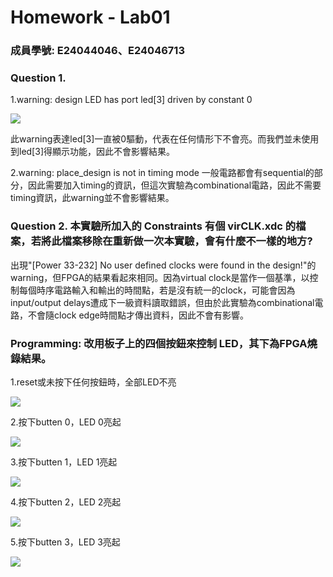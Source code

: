 # Homework - Lab01

### 成員學號: E24044046、E24046713

### Question 1.
 1.warning: design LED has port led[3] driven by constant 0
 
 ![](https://github.com/tysh0738/FPGA_Design/blob/master/Lab01/hw/E24044046/image/warning.PNG)
 
   此warning表達led[3]一直被0驅動，代表在任何情形下不會亮。而我們並未使用到led[3]得顯示功能，因此不會影響結果。
   
 2.warning: place_design is not in timing mode
   一般電路都會有sequential的部分，因此需要加入timing的資訊，但這次實驗為combinational電路，因此不需要timing資訊，此warning並不會影響結果。
 
 
### Question 2. 本實驗所加入的 Constraints 有個 virCLK.xdc 的檔案，若將此檔案移除在重新做一次本實驗，會有什麼不一樣的地方?
出現"[Power 33-232] No user defined clocks were found in the design!"的warning，但FPGA的結果看起來相同。因為virtual clock是當作一個基準，以控制每個時序電路輸入和輸出的時間點，若是沒有統一的clock，可能會因為input/output delays遭成下一級資料讀取錯誤，但由於此實驗為combinational電路，不會隨clock edge時間點才傳出資料，因此不會有影響。
 
### Programming: 改用板子上的四個按鈕來控制 LED，其下為FPGA燒錄結果。
 1.reset或未按下任何按鈕時，全部LED不亮
 
 ![](https://github.com/tysh0738/FPGA_Design/blob/master/Lab01/hw/E24044046/image/0000.PNG) 
 
 2.按下butten 0，LED 0亮起
 
 ![](https://github.com/tysh0738/FPGA_Design/blob/master/Lab01/hw/E24044046/image/0001.PNG) 
 
 3.按下butten 1，LED 1亮起
 
 ![](https://github.com/tysh0738/FPGA_Design/blob/master/Lab01/hw/E24044046/image/0010.PNG)
 
 4.按下butten 2，LED 2亮起
 
 ![](https://github.com/tysh0738/FPGA_Design/blob/master/Lab01/hw/E24044046/image/0100.PNG) 
 
 5.按下butten 3，LED 3亮起
 
 ![](https://github.com/tysh0738/FPGA_Design/blob/master/Lab01/hw/E24044046/image/1000.PNG)
